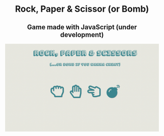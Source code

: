 <h1 align="center">Rock, Paper & Scissor (or Bomb)</h1> 
<h2 align="center">Game made with JavaScript (under development)</h2> 

![Screenshot](https://github.com/rudberga/paper-rock-scissors/blob/master/assets/img/screenshot-game.png?raw=true "Screenshot")


